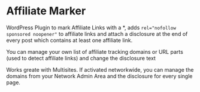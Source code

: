 # Affiliate Marker
WordPress Plugin to mark Affiliate Links with a *, adds `rel="nofollow sponsored noopener"` to affiliate links and attach a disclosure at the end of every post which contains at least one affiliate link.

You can manage your own list of affiliate tracking domains or URL parts (used to detect affiliate links) and change the disclosure text

Works greate with Multisites. If activated networkwide, you can manage the domains from your Network Admin Area and the disclosure for every single page.
